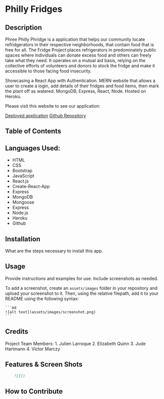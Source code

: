 # Philly Fridges

## Description

Phree Philly Phridge is a application that helps our community locate refridgerators in their respective neighborhoods, that contain food that is free for all. The Fridge Project places refrigerators in predominately public spaces where individuals can donate excess food and others can freely take what they need.  It operates on a mutual aid basis, relying on the collective efforts of volunteers and donors to stock the fridge and make it accessible to those facing food insecurity.

Showcasing a React App with Authentication. MERN website that allows a user to create a login, add details of their fridges and food items, then mark the plant off as watered. MongoDB, Express, React, Node. Hosted on Heroku.

Please visit this website to see our application:

[Deployed application](https://philly-fridges-cc29a10dcf3c.herokuapp.com/)
[Github Repository](https://github.com/brousy)

## Table of Contents
 
## Languages Used:
* HTML
* CSS
* Bootstrap
* JavaScript
* React.js
* Create-React-App
* Express
* MongoDB
* Mongoose
* Express
* Node.js
* Heroku
* Github

## Installation
 What are the steps necessary to install this app.

## Usage 

Provide instructions and examples for use. Include screenshots as needed.

To add a screenshot, create an `assets/images` folder in your repository and upload your screenshot to it. Then, using the relative filepath, add it to your README using the following syntax:

    ```md
    ![alt text](assets/images/screenshot.png)
    ```
## Credits

Project Team Members:
    1. Julien Larroque
    2. Elizabeth Quinn
    3. Jude Hartmann
    4. Victor Marczy


## Features & Screen Shots
<!-- Add screen shots after final application is deployed -->
```md
    ![]()
 ```

## How to Contribute

